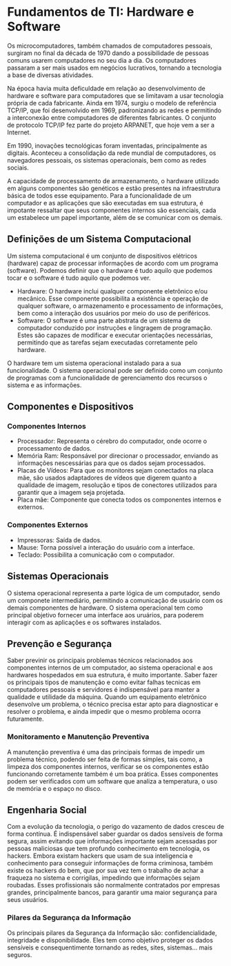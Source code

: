 # Fundamentos de TI: Hardware e Software
Os microcomputadores, também chamados de computadores pessoais, surgiram no final da década de 1970 dando a possibilidade de pessoas comuns usarem computadores no seu dia a dia. 
Os computadores passaram a ser mais usados em negócios lucrativos, tornando a tecnologia a base de diversas atividades.

Na época havia muita deficuldade em relação ao desenvolvimento de hardware e software para computadores que se limitavam a usar tecnologia própria de cada fabricante.
Ainda em 1974, surgiu o modelo de referência TCP/IP, que foi desenvolvido em 1969, padronizando as redes e permitindo a interconexão entre computadores de diferentes fabricantes. O conjunto de protocolo TCP/IP fez parte do projeto ARPANET, que hoje vem a ser a Internet.

Em 1990, inovações tecnológicas foram inventadas, principalmente as digitais. Aconteceu a consolidação da rede mundial de computadores, os navegadores pessoais, os sistemas operacionais, bem como as redes sociais.

A capacidade de processamento de armazenamento, o hardware utilizado em alguns componentes são genéticos e estão presentes na infraestrutura básica de todos esse equipamento.
Para a funcionalidade de um computador e as aplicações que são executadas em sua estrutura, é impotante ressaltar que seus componentes internos são essenciais, cada um estabelece um papel importante, além de se comunicar com os demais.

## Definições de um Sistema Computacional
Um sistema computacional é um conjunto de dispositivos elétricos (hardware) capaz de processar informações de acordo com um programa (software). Podemos definir que o hardware é tudo aquilo que podemos tocar e o software é tudo aquilo que podemos ver.
- Hardware: O hardware inclui qualquer componente eletrônico e/ou mecânico. Esse componente possibilita a existência e operação de qualquer software, o armazenamento e processamento de informações, bem como a interação dos usuários por meio do uso de periféricos.
- Software: O software é uma parte abstrata de um sistema de computador conduzido por instruções e lingragem de programação. Estes são capazes de modificar e executar orientações necessárias, permitindo que as tarefas sejam executadas corretamente pelo hardware.

O hardware tem um sistema operacional instalado para a sua funcionalidade. O sistema operacional pode ser definido como um conjunto de programas com a funcionalidade de gerenciamento dos recursos o sistema e as informações.

## Componentes e Dispositivos
### Componentes Internos
- Processador: Representa o cérebro do computador, onde ocorre o processamento de dados.
- Memória Ram: Responsável por direcionar o processador, enviando as informações nescessárias para que os dados sejam processados.
- Placas de Vídeos: Para que os monitores sejam conectados na placa mãe, são usados adaptadores de vídeos que digerem quanto a qualidade de imagem, resolução e tipos de conectores utilizados para garantir que a imagem seja projetada.
- Placa mãe: Componente que conecta todos os componentes internos e externos.

### Componentes Externos
- Impressoras: Saída de dados.
- Mause: Torna possível a interação do usuário com a interface.
- Teclado: Possibilita a comunicação com o computador.

## Sistemas Operacionais
O sistema operacional representa a parte lógica de um computador, sendo um componete intermediário, permitindo a comunicação de usuário com os demais componentes de hardware. O sistema operacional tem como principal objetivo fornecer uma interface aos uruários, para poderem interagir com as aplicações e os softwares instalados.

## Prevenção e Segurança
Saber previnir os principais problemas técnicos relacionados aos componentes internos de um computador, ao sistema operacional e aos hardwares hospedados em sua estrutura, é muito importante. Saber fazer os principais tipos de manutenção e como evitar falhas tecnicas em computadores pessoais e servidores é indispensável para manter a qualidade e utilidade da máquina. Quando um equipamento eletrônico desenvolve um problema, o técnico precisa estar apto para diagnosticar e resolver o problema, e ainda impedir que o mesmo problema ocorra futuramente.

### Monitoramento e Manutenção Preventiva
A manutenção preventiva é uma das principais formas de impedir um problema técnico, podendo ser feita de formas símples, tais como, a limpeza dos componentes internos, verificar se os componentes estão funcionando corretamente também é um boa prática. Esses componentes podem ser verificados com um software que analiza a temperatura, o uso de memória e o espaço no disco.

## Engenharia Social
Com a evolução da tecnologia, o perigo do vazamento de dados cresceu de forma contínua. É indispensável saber guardar os dados sensíveis de forma segura, assim evitando que informações importante sejam acessadas por pessoas maliciosas que tem profundo conhecimento em tecnologia, os hackers. Embora existam hackers que usam de sua inteligencia e conhecimento para conseguir informações de forma criminosa, também existe os hackers do bem, que por sua vez tem o trabalho de achar a fraqueza no sistema e corrigilas, impedindo que informações sejam roubadas. Esses profissionais são normalmente contratados por empresas grandes, principalmente bancos, para garantir uma maior segurança para seus usuários.

### Pilares da Segurança da Informação
Os principais pilares da Segurança da Informação são: confidencialidade, integridade e disponibilidade. Eles tem como objetivo proteger os dados sensíveis e consequentimente tornando as redes, sites, sistemas... mais seguros.









